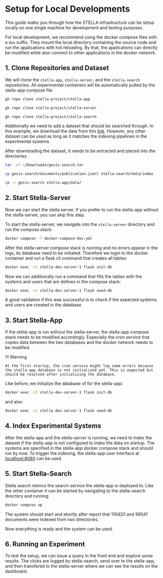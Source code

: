 # Setup for Local Developments

This guide walks you through how the STELLA infrastructure can be setup locally on one single machine for development and testing purposes.

For local development, we recommend using the docker compose files with a `dev` suffix. They mount the local directory containing the source code and run the applications with hot reloading. By that, the applications can directly be modified while also connect to other applications in the docker network.

## 1. Clone Repositories and Dataset
We will clone the `stella-app`, `stella-server`, and the `stella-search` repositories. All experimental containers will be automatically pulled by the stella-app compose file.

```bash
gh repo clone stella-project/stella-app
```

```bash
gh repo clone stella-project/stella-server
```

```bash
gh repo clone stella-project/stella-search
```

Additionally we need to add a dataset that should be searched through. In this example, we download the data from this [link](https://th-koeln.sciebo.de/s/OBm0NLEwz1RYl9N?path=%2F). However, any other dataset can be used as long as it matches the indexing pipelines in the experimental systems.

After downloading the dataset, it needs to be extracted and placed into the directories.
```bash
tar -xf ~/Downloads/gesis-search.tar  

cp gesis-search/documents/publication.jsonl stella-search/data/index 

cp -r gesis-search stella-app/data/
```



## 2. Start Stella-Server
Now we can start the stella server. If you prefer to run the stella-app without the stella-server, you can skip this step.

To start the stella-server, we navigate into the `stella-server` directory and run the compose stack:
```bash
docker compose -f docker-compose-dev.yml
``` 

After the stella-server compose stack is running and no errors appear in the logs, its database need to be initiated. Therefore we login to the docker container and run a flask cli command that creates all tables:
```bash
docker exec -it stella-dev-server-1 flask init-db
```

Now we can additionally run a command that fills the tables with the systems and users that are defines in the compose stack:
```bash
docker exec -it stella-dev-server-1 flask seed-db
```

A good validation if this was successful is to check if the expected systems and users are created in the database.


## 3. Start Stella-App
If the stella-app is run without the stella-server, the stella-app compose stack needs to be modified accordingly. Especially the cron service that copies data between the two databases and the docker network needs to be modified.

!!! Warning

    At the first startup, the cron service might log some errors because the stella-app database is not initialized yet. This is expected but should be resolved after initializing the database.


Like before, we initialize the database of for the stella-app:
```bash
docker exec -it stella-dev-server-1 flask init-db
```
and also:
```bash
docker exec -it stella-dev-server-1 flask seed-db
```

## 4. Index Experimental Systems
After the stella-app and the stella-server is running, we need to index the dataset if the stella-app is not configured to index the data on startup. The systems are specified in the stella-app docker compose stack and should run by now. To trigger the indexing, the stella-app user interface at [localhost:8080](localhost:8080) can be used. 


## 5. Start Stella-Search
Stella search mimics the search service the stella-app is deployed to. Like the other container it can be started by navigating to the stella-search directory and running
```bash
docker compose up
```

The system should start and shortly after report that 110420 and 99541 documents were indexed from two directories.

Now everything is ready and the system can be used.

## 6. Running an Experiment
To test the setup, we can issue a query in the front end and explore some results. The clicks are logged by stella-search, send over to the stella-app, and then transfered to the stella-server where we can see the results on the dashboard. 



